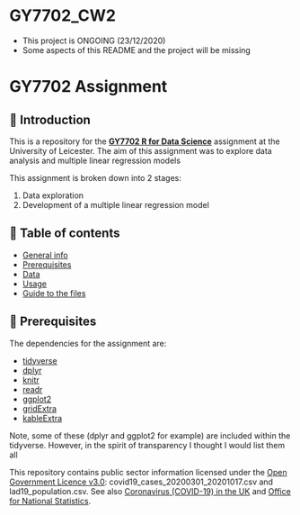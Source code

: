 # GY7702_CW2

* This project is ONGOING (23/12/2020)
* Some aspects of this README and the project will be missing 

# GY7702 Assignment 

## :wave: Introduction <a name="introduction"></a>
This is a repository for the [**GY7702 R for Data Science**](https://le.ac.uk/modules/2020/gy7702) assignment at the University of Leicester. 
The aim of this assignment was to explore data analysis and multiple linear regression models  
 

This assignment is broken down into 2 stages: 

1. Data exploration 
2. Development of a multiple linear regression model 

## :dog: Table of contents 
* [General info](#introduction)
* [Prerequisites](#prerequisites)
* [Data](#data)
* [Usage](#usage)
* [Guide to the files](#guide)

## :rose: Prerequisites <a name="prerequisites"></a>
The dependencies for the assignment are:
* [tidyverse](https://www.tidyverse.org/)
* [dplyr](https://dplyr.tidyverse.org/)
* [knitr](https://yihui.org/knitr/)
* [readr](https://readr.tidyverse.org/)
* [ggplot2](https://ggplot2.tidyverse.org/)
* [gridExtra](https://cran.r-project.org/web/packages/gridExtra/gridExtra.pdf)
* [kableExtra](https://haozhu233.github.io/kableExtra/)

Note, some of these (dplyr and ggplot2 for example) are included within the tidyverse. However, in the spirit of transparency I thought I would list them all 


This repository contains public sector information licensed under the [Open Government Licence v3.0](http://www.nationalarchives.gov.uk/doc/open-government-licence/version/3/): covid19_cases_20200301_20201017.csv and lad19_population.csv. See also [Coronavirus (COVID-19) in the UK](https://coronavirus.data.gov.uk/details/cases) and [Office for National Statistics](https://geoportal.statistics.gov.uk/).



